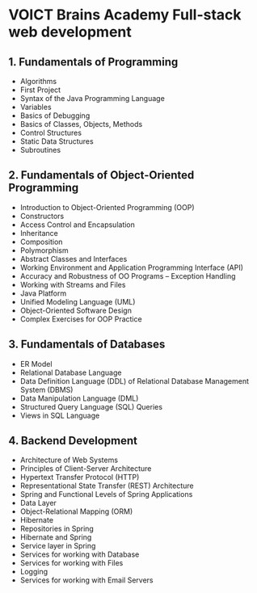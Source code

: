 # VOICT Brains Academy Full-stack web development

## 1. Fundamentals of Programming

-   Algorithms
-   First Project
-   Syntax of the Java Programming Language
-   Variables
-   Basics of Debugging
-   Basics of Classes, Objects, Methods
-   Control Structures
-   Static Data Structures
-   Subroutines

## 2. Fundamentals of Object-Oriented Programming

-   Introduction to Object-Oriented Programming (OOP)
-   Constructors
-   Access Control and Encapsulation
-   Inheritance
-   Composition
-   Polymorphism
-   Abstract Classes and Interfaces
-   Working Environment and Application Programming Interface (API)
-   Accuracy and Robustness of OO Programs – Exception Handling
-   Working with Streams and Files
-   Java Platform
-   Unified Modeling Language (UML)
-   Object-Oriented Software Design
-   Complex Exercises for OOP Practice

## 3. Fundamentals of Databases

-   ER Model
-   Relational Database Language
-   Data Definition Language (DDL) of Relational Database Management System (DBMS)
-   Data Manipulation Language (DML)
-   Structured Query Language (SQL) Queries
-   Views in SQL Language

## 4. Backend Development

-   Architecture of Web Systems
-   Principles of Client-Server Architecture
-   Hypertext Transfer Protocol (HTTP)
-   Representational State Transfer (REST) Architecture
-   Spring and Functional Levels of Spring Applications
-   Data Layer
-   Object-Relational Mapping (ORM)
-   Hibernate
-   Repositories in Spring
-   Hibernate and Spring
-   Service layer in Spring
-   Services for working with Database
-   Services for working with Files
-   Logging
-   Services for working with Email Servers
